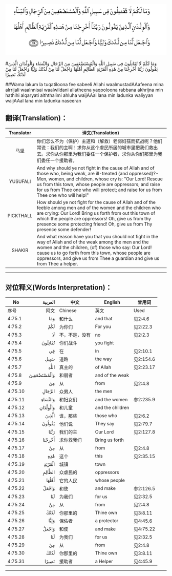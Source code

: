 ![004:075](images/004_075.gif)

#وَمَا لَكُمْ لَا تُقَاتِلُونَ فِي سَبِيلِ اللَّهِ وَالْمُسْتَضْعَفِينَ مِنَ الرِّجَالِ وَالنِّسَاءِ وَالْوِلْدَانِ الَّذِينَ يَقُولُونَ رَبَّنَا أَخْرِجْنَا مِنْ هَٰذِهِ الْقَرْيَةِ الظَّالِمِ أَهْلُهَا وَاجْعَلْ لَنَا مِنْ لَدُنْكَ وَلِيًّا وَاجْعَلْ لَنَا مِنْ لَدُنْكَ نَصِيرًا 

##Wama lakum la tuqatiloona fee sabeeli Allahi waalmustadAAafeena mina alrrijali waalnnisai waalwildani allatheena yaqooloona rabbana akhrijna min hathihi alqaryati alththalimi ahluha waijAAal lana min ladunka waliyyan waijAAal lana min ladunka naseeran 

## 翻译(Translation)：

| Translator | 译文(Translation)                                            |
| :--------: | ------------------------------------------------------------ |
|    马坚    | 你们怎么不为（保护）主道和（解救）老弱妇孺而抗战呢？他们常说：我们的主啊！求你从这个虐民所居的城市里把我们救出去。求你从你那里为我们委任一个保护者，求你从你们那里为我们委任一个援助者。 |
|  YUSUFALI  | And why should ye not fight in the cause of Allah and of those who, being weak, are ill-treated (and oppressed)?- Men, women, and children, whose cry is: "Our Lord! Rescue us from this town, whose people are oppressors; and raise for us from Thee one who will protect; and raise for us from Thee one who will help!" |
| PICKTHALL  | How should ye not fight for the cause of Allah and of the feeble among men and of the women and the children who are crying: Our Lord! Bring us forth from out this town of which the people are oppressors! Oh, give us from thy presence some protecting friend! Oh, give us from Thy presence some defender! |
|   SHAKIR   | And what reason have you that you should not fight in the way of Allah and of the weak among the men and the women and the children, (of) those who say: Our Lord! cause us to go forth from this town, whose people are oppressors, and give us from Thee a guardian and give us from Thee a helper. |

---

## 对位释义(Words Interpretation)：

| No   | العربية | 中文    | English | 曾用词 |
| ---- | ------: | ------- | ------- | ------ |
| 序号 |    阿文 | Chinese | 英文    | Used   |
| 4:75.1  | وَمَا         | 和什么         | and that         | 见2:4.6   |
| 4:75.2  | لَكُمْ         | 为你们         | For you          | 见2:22.3  |
| 4:75.3  | لَا          | 不，不是，没有 | no               | 见2:2.3   |
| 4:75.4  | تُقَاتِلُونَ     | 你们战斗       | you fight        |           |
| 4:75.5  | فِي          | 在             | in               | 见2:10.1  |
| 4:75.6  | سَبِيلِ        | 道路           | the way          | 见2:154.6 |
| 4:75.7  | اللَّهِ        | 真主的         | of Allah         | 见2:23.17 |
| 4:75.8  | وَالْمُسْتَضْعَفِينَ | 和弱者         | and of the weak  |           |
| 4:75.9  | مِنَ          | 从             | from             | 见2:4.8   |
| 4:75.10 | الرِّجَالِ      | 众男人         | the men          |           |
| 4:75.11 | وَالنِّسَاءِ     | 和妇女们       | and the women    | 参2:235.9 |
| 4:75.12 | وَالْوِلْدَانِ    | 和儿童         | and the children |           |
| 4:75.13 | الَّذِينَ       | 谁，那些       | those who        | 见2:6.2   |
| 4:75.14 | يَقُولُونَ      | 他们说         | They say         | 见2:79.7  |
| 4:75.15 | رَبَّنَا        | 我们的主       | Our Lord         | 见2:127.8 |
| 4:75.16 | أَخْرِجْنَا      | 求你救我们     | Bring us forth   |           |
| 4:75.17 | مِنْ          | 从             | from             | 见2:4.8   |
| 4:75.18 | هَٰذِهِ         | 这个           | this             | 见2:35.15 |
| 4:75.19 | الْقَرْيَةِ      | 城镇           | town             |           |
| 4:75.20 | الظَّالِمِ      | 众虐民的       | oppressors       |           |
| 4:75.21 | أَهْلُهَا       | 它的人民       | whose people     |           |
| 4:75.22 | وَاجْعَلْ       | 和使           | and make         | 参2:126.5 |
| 4:75.23 | لَنَا         | 为我们         | for us           | 见2:32.5  |
| 4:75.24 | مِنْ          | 从             | from             | 见2:4.8   |
| 4:75.25 | لَدُنْكَ        | 你那里的       | Thine own        | 见3:8.11  |
| 4:75.26 | وَلِيًّا        | 保佑者         | a protector      | 见4:45.6  |
| 4:75.27 | وَاجْعَلْ       | 和使           | and make         | 见4:75.22 |
| 4:75.28 | لَنَا         | 为我们         | for us           | 见2:32.5  |
| 4:75.29 | مِنْ          | 从             | from             | 见2:4.8   |
| 4:75.30 | لَدُنْكَ        | 你那里的       | Thine own        | 见3:8.11  |
| 4:75.31 | نَصِيرًا       | 援助者         | a Helper         | 见4:45.9  |

---
